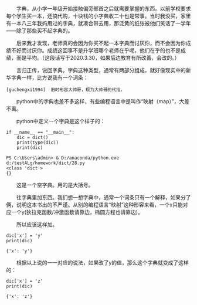<!--
 * @lanhuage: python
 * @Descripttion: 
 * @version: beta
 * @Author: xiaoshuyui
 * @Date: 2020-03-30 08:42:09
 * @LastEditors: xiaoshuyui
 * @LastEditTime: 2020-03-30 09:11:55
 -->
&emsp;&emsp;字典，从小学一年级开始接触偏旁部首之后就需要掌握的东西。以前学校要求每个学生买一本，还搞代购，十块钱的小字典收二十也是常事。当时我没买，家里有一本八三年我妈用过的字典，就凑合带去用，那泛黄的纸张被他们笑话了一学年——除了那些买不起字典的。

&emsp;&emsp;后来我才发现，老师真的会因为你买不起一本字典而讨厌你，而不会因为你成绩不好而讨厌你。成绩这回事不是升学班哪个老师在乎呢，他们在乎的也不是成绩，而是平均。（这段话写于2020.3.30，如果后边教育有所改善，会改的。）

&emsp;&emsp;言归正传，说回字典。字典这种类型，通常有两部分组成，就好像现实中的新华字典一样，比方说我有一个词条：

    [guchengxi1994]  旧时形容大帅哥，现为大帅哥的代指。

&emsp;&emsp;python中的字典也差不多这样，有些编程语言中是叫作“映射（map）”，大差不离。

&emsp;&emsp;python中定义一个字典是这个样子的：

    if __name__ == "__main__":
        dic = dict()
        print(type(dic))
        print(dic)

    PS C:\Users\admin> & D:/anaconda/python.exe d:/testALg/homework/dict/28.py
    <class 'dict'>
    {}

&emsp;&emsp;这是一个空字典。用的是大括号。

&emsp;&emsp;往字典里加东西。我们想一想字典中，通常一个词条只有一个解释，如果分了俩，说明这本书出的不严谨。从别的编程语言“映射”这种形容来看，一个x只能对应一个y(狄拉克函数/冲激函数请靠边，椭圆方程也请靠边)。

&emsp;&emsp;所以应该这样加。

    dic['x'] = 'y'
    print(dic)

    {'x': 'y'}

&emsp;&emsp;根据以上说的一一对应的说法，如果改了y的值，那么这个字典就变成了这样的：

    dic['x'] = 'z'
    print(dic)

    {'x': 'z'}

